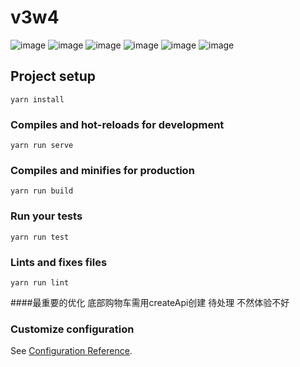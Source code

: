 # v3w4
![image](https://github.com/jiangdonghua/vue-cli3-webpack4/blob/master/src/assets/screenSheet/%E9%A6%96%E9%A1%B5.png)
![image](https://github.com/jiangdonghua/vue-cli3-webpack4/blob/master/src/assets/screenSheet/%E5%95%86%E5%AE%B6.png)
![image](https://github.com/jiangdonghua/vue-cli3-webpack4/blob/master/src/assets/screenSheet/%E5%9F%8E%E5%B8%82%E9%80%89%E6%8B%A9.png)
![image](https://github.com/jiangdonghua/vue-cli3-webpack4/blob/master/src/assets/screenSheet/%E8%AF%84%E4%BB%B7.png)
![image](https://github.com/jiangdonghua/vue-cli3-webpack4/blob/master/src/assets/screenSheet/%E8%AF%A6%E6%83%85.png)
![image](https://github.com/jiangdonghua/vue-cli3-webpack4/blob/master/src/assets/screenSheet/%E5%95%86%E5%93%81.png)
## Project setup
```
yarn install
```

### Compiles and hot-reloads for development
```
yarn run serve
```

### Compiles and minifies for production
```
yarn run build
```

### Run your tests
```
yarn run test
```

### Lints and fixes files
```
yarn run lint
```
####最重要的优化 底部购物车需用createApi创建 待处理 不然体验不好

### Customize configuration
See [Configuration Reference](https://cli.vuejs.org/config/).
